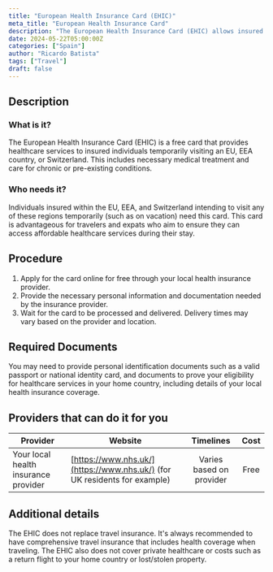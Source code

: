 ```yaml
---
title: "European Health Insurance Card (EHIC)"
meta_title: "European Health Insurance Card"
description: "The European Health Insurance Card (EHIC) allows insured individuals within the European Union (EU), European Economic Area (EEA) and Switzerland to access healthcare services for free or at a reduced cost when temporarily visiting an EU, EEA country or Switzerland."
date: 2024-05-22T05:00:00Z
categories: ["Spain"]
author: "Ricardo Batista"
tags: ["Travel"]
draft: false
---
```


## Description

### What is it?

The European Health Insurance Card (EHIC) is a free card that provides healthcare services to insured individuals temporarily visiting an EU, EEA country, or Switzerland. This includes necessary medical treatment and care for chronic or pre-existing conditions.

### Who needs it?

Individuals insured within the EU, EEA, and Switzerland intending to visit any of these regions temporarily (such as on vacation) need this card. This card is advantageous for travelers and expats who aim to ensure they can access affordable healthcare services during their stay.

## Procedure

1. Apply for the card online for free through your local health insurance provider.
2. Provide the necessary personal information and documentation needed by the insurance provider.
3. Wait for the card to be processed and delivered. Delivery times may vary based on the provider and location.

## Required Documents

You may need to provide personal identification documents such as a valid passport or national identity card, and documents to prove your eligibility for healthcare services in your home country, including details of your local health insurance coverage.

## Providers that can do it for you

| Provider                             | Website                                                                   |        Timelines         | Cost |
| ------------------------------------ | ------------------------------------------------------------------------- | :----------------------: | :--: |
| Your local health insurance provider | [https://www.nhs.uk/](https://www.nhs.uk/) (for UK residents for example) | Varies based on provider | Free |

## Additional details

The EHIC does not replace travel insurance. It's always recommended to have comprehensive travel insurance that includes health coverage when traveling. The EHIC also does not cover private healthcare or costs such as a return flight to your home country or lost/stolen property.
